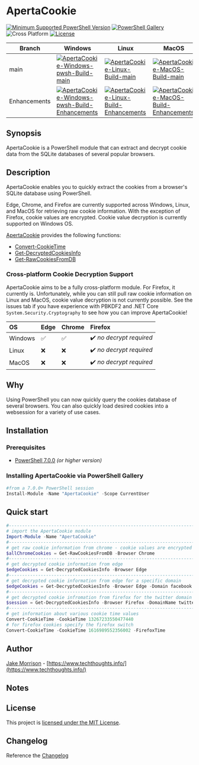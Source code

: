 # ApertaCookie

[![Minimum Supported PowerShell Version](https://img.shields.io/badge/PowerShell-7.0+-black.svg)](https://github.com/PowerShell/PowerShell) [![PowerShell Gallery][psgallery-img]][psgallery-site] ![Cross Platform](https://img.shields.io/badge/platform-windows%20%7C%20macos%20%7C%20linux-orange) [![License][license-badge]](LICENSE)

[psgallery-img]:   https://img.shields.io/powershellgallery/dt/ApertaCookie?label=Powershell%20Gallery&logo=powershell
[psgallery-site]:  https://www.powershellgallery.com/packages/ApertaCookie
[license-badge]:   https://img.shields.io/github/license/techthoughts2/ApertaCookie

Branch | Windows | Linux | MacOS
--- | --- | --- | --- |
main | [![ApertaCookie-Windows-pwsh-Build-main](https://github.com/techthoughts2/ApertaCookie/actions/workflows/wf_Windows_Core.yml/badge.svg?branch=main)](https://github.com/techthoughts2/ApertaCookie/actions/workflows/wf_Windows_Core.yml) | [![ApertaCookie-Linux-Build-main](https://github.com/techthoughts2/ApertaCookie/actions/workflows/wf_Linux.yml/badge.svg?branch=main)](https://github.com/techthoughts2/ApertaCookie/actions/workflows/wf_Linux.yml) | [![ApertaCookie-MacOS-Build-main](https://github.com/techthoughts2/ApertaCookie/actions/workflows/wf_MacOS.yml/badge.svg?branch=main)](https://github.com/techthoughts2/ApertaCookie/actions/workflows/wf_MacOS.yml)
Enhancements | [![ApertaCookie-Windows-pwsh-Build-Enhancements](https://github.com/techthoughts2/ApertaCookie/actions/workflows/wf_Windows_Core.yml/badge.svg?branch=Enhancements)](https://github.com/techthoughts2/ApertaCookie/actions/workflows/wf_Windows_Core.yml) | [![ApertaCookie-Linux-Build-Enhancements](https://github.com/techthoughts2/ApertaCookie/actions/workflows/wf_Linux.yml/badge.svg?branch=Enhancements)](https://github.com/techthoughts2/ApertaCookie/actions/workflows/wf_Linux.yml) | [![ApertaCookie-MacOS-Build-Enhancements](https://github.com/techthoughts2/ApertaCookie/actions/workflows/wf_MacOS.yml/badge.svg?branch=Enhancements)](https://github.com/techthoughts2/ApertaCookie/actions/workflows/wf_MacOS.yml)

## Synopsis

ApertaCookie is a PowerShell module that can extract and decrypt cookie data from the SQLite databases of several popular browsers.

## Description

ApertaCookie enables you to quickly extract the cookies from a browser's SQLite database using PowerShell.

Edge, Chrome, and Firefox are currently supported across Windows, Linux, and MacOS for retrieving raw cookie information. With the exception of Firefox, cookie values are encrypted. Cookie value decryption is currently supported on Windows OS.

[ApertaCookie](docs/ApertaCookie.md) provides the following functions:

* [Convert-CookieTime](docs/Convert-CookieTime.md)
* [Get-DecryptedCookiesInfo](docs/Get-DecryptedCookiesInfo.md)
* [Get-RawCookiesFromDB](docs/Get-RawCookiesFromDB.md)

### Cross-platform Cookie Decryption Support

ApertaCookie aims to be a fully cross-platform module. For Firefox, it currently is. Unfortunately, while you can still pull raw cookie information on Linux and MacOS, cookie value decryption is not currently possible. See the issues tab if you have experience with PBKDF2 and .NET Core ```System.Security.Cryptography``` to see how you can improve ApertaCookie!

OS | Edge | Chrome | Firefox
:------------ | :-------------| :-------------| :-------------
Windows | :white_check_mark: |  :white_check_mark: | :heavy_check_mark: *no decrypt  required*
Linux | :x: |  :x: | :heavy_check_mark: *no decrypt  required*
MacOS | :x: |  :x: | :heavy_check_mark: *no decrypt  required*



## Why

Using PowerShell you can now quickly query the cookies database of several browsers. You can also quickly load desired cookies into a websession for a variety of use cases.

## Installation

### Prerequisites

* [PowerShell 7.0.0](https://github.com/PowerShell/PowerShell) *(or higher version)*

### Installing ApertaCookie via PowerShell Gallery

```powershell
#from a 7.0.0+ PowerShell session
Install-Module -Name "ApertaCookie" -Scope CurrentUser
```

## Quick start

```powershell
#------------------------------------------------------------------------------------------------
# import the ApertaCookie module
Import-Module -Name "ApertaCookie"
#------------------------------------------------------------------------------------------------
# get raw cookie information from chrome - cookie values are encrypted
$allChromeCookies = Get-RawCookiesFromDB -Browser Chrome
#------------------------------------------------------------------------------------------------
# get decrypted cookie information from edge
$edgeCookies = Get-DecryptedCookiesInfo -Browser Edge
#------------------------------------------------------------------------------------------------
# get decrypted cookie information from edge for a specific domain
$edgeCookies = Get-DecryptedCookiesInfo -Browser Edge -Domain facebook
#------------------------------------------------------------------------------------------------
# get decrypted cookie infromation from firefox for the twitter domain and load into a web session
$session = Get-DecryptedCookiesInfo -Browser Firefox -DomainName twitter -WebSession
#------------------------------------------------------------------------------------------------
# get information about various cookie time values
Convert-CookieTime -CookieTime 13267233550477440
# for firefox cookies specify the firefox switch
Convert-CookieTime -CookieTime 1616989552356002 -FirefoxTime
```

## Author

[Jake Morrison](https://twitter.com/JakeMorrison) - [https://www.techthoughts.info/](https://www.techthoughts.info/)

## Notes

## License

This project is [licensed under the MIT License](LICENSE).

## Changelog

Reference the [Changelog](.github/CHANGELOG.md)
